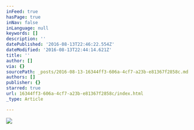 ```yaml
---
inFeed: true
hasPage: true
inNav: false
inLanguage: null
keywords: []
description: ''
datePublished: '2016-08-13T22:46:22.554Z'
dateModified: '2016-08-13T22:44:14.621Z'
title: ''
author: []
via: {}
sourcePath: _posts/2016-08-13-16344ff3-606a-4cf7-a23b-e81367f2858c.md
authors: []
publisher: {}
starred: true
url: 16344ff3-606a-4cf7-a23b-e81367f2858c/index.html
_type: Article

---
```

![](https://the-grid-user-content.s3-us-west-2.amazonaws.com/f159c38a-c2a7-45af-a423-f8becc4a7e83.jpg)
